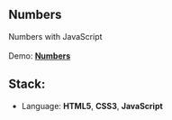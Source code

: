 ## Numbers

Numbers with JavaScript<br>
<br>
Demo: **[Numbers](https://dejanv91.github.io/21-Numbers/index.html)**

## Stack:
* Language: **HTML5**, **CSS3**, **JavaScript**
